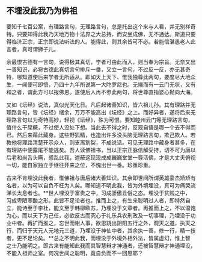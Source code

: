 ## 不埋没此我乃为佛祖

要知千七百公案，有理路言句，无理路言句，总是托出这个来与人看，并无别样奇特。只要知得此我乃天地万物十法界之大总持，而安坐成佛，无不通达。斯道只要得临济正宗，正宗即说法听法的人。能得此，则其余皆可不必。若能信湛愚老人此言者，真可谓狮子儿。

余最恨古德有一言句，说得极其真切，学者可由此而入，则当奉为宗旨。无奈又出一善知识，必将古德此真切言句排斥一番，又立一言句，不过反一反，亦无甚奇特，哪知道使后来学者无所适从。即如天上天下、惟我独尊此两句，要度尽大地众生，一闻便可即悟，乃四十九年所说第一大陀罗尼也。无端而有一云门无状，又有和之者，谓此方可以报佛恩。遂使后人再不参此两句，将世尊直指婆心抛向大海。

又如《坛经》说法，真似光天化日。凡后起诸善知识，皆六祖儿孙。其有理路并无理路言句，皆《坛经》绪余，万万不能高出《坛经》之上。而好异者，遂将后来无理路言句以为奇特高妙，轻视《坛经》，殊为可恨。要知睦州云门等无理路言句，值什么干屎橛，不过使人没处下想。当此去不得之时，反观自悟是哪一个去不得而已。然后来藉此藏身。这些野狐精，也造出许多没头脑无理路言句，欺己欺人。若教他将理路清楚开示众人，则支离割裂，不成说话。可见无理路中藏身者甚多，在有理路中便露尾不能逃矣。吾人读佛祖书，当以正宗正脉信解受持，切不可为唐以后老和尚舌头瞒，惑乱此我，遮蔽这现现成成巍巍堂堂一尊活佛，才是大丈夫俯视一切，能自家独立于继往开来之位，不愧出世一番。珍重珍重。

古来不肯埋没此我者，惟佛祖与唐后诸大善知识。其余即世间所谓英雄豪杰矫矫有名者，以为可以自负不枉为人矣。哪知道不明此我，皆为外境埋没，真可为痛哭流涕长太息者也。**世人埋没于富贵之中，习成骄傲丑俗之态。埋没于贫贱之中，习成卑陋寒酸之形。此皆不足论者也。推而上之，有生来聪明过人者，即特然自立，能诗至于李杜，能文至于韩柳欧苏，乃埋没于文章者。再推而上之，不以温饱为心，而以天下为己任，必欲反古而究心于礼乐兵农刑政及一切事理，乃埋没于功业中者。再扩而推之，忘世而谢人事，欲思跳出阴阳五行之外，观天之道，执天之行，而归于天元人元地元三道，乃埋没于神仙中者，其余执一善，修一行，精一技者，更不足论矣。**总之不明此我，而埋没于外境外相外法，皆属虚幻，惟上智之士乃能明之。即古来有能知此我而具智慧辩才神通者，还被智慧辩才神通埋没，不能入祖师之室。何况世间之聪明，竟自负而不一回思耶？
